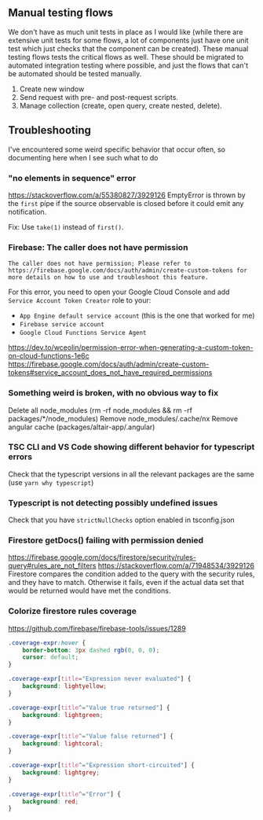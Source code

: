 ## Manual testing flows
We don't have as much unit tests in place as I would like (while there are extensive unit tests for some flows, a lot of components just have one unit test which just checks that the component can be created). These manual testing flows tests the critical flows as well. These should be migrated to automated integration testing where possible, and just the flows that can't be automated should be tested manually.

1. Create new window
1. Send request with pre- and post-request scripts.
1. Manage collection (create, open query, create nested, delete).


## Troubleshooting

I've encountered some weird specific behavior that occur often, so documenting here when I see such what to do

### "no elements in sequence" error

https://stackoverflow.com/a/55380827/3929126
EmptyError is thrown by the `first` pipe if the source observable is closed before it could emit any notification.

Fix: Use `take(1)` instead of `first()`.


### Firebase: The caller does not have permission
`The caller does not have permission; Please refer to https://firebase.google.com/docs/auth/admin/create-custom-tokens for more details on how to use and troubleshoot this feature.`

For this error, you need to open your Google Cloud Console and add `Service Account Token Creator` role to your:
- `App Engine default service account` (this is the one that worked for me)
- `Firebase service account`
- `Google Cloud Functions Service Agent`

https://dev.to/wceolin/permission-error-when-generating-a-custom-token-on-cloud-functions-1e6c
https://firebase.google.com/docs/auth/admin/create-custom-tokens#service_account_does_not_have_required_permissions

### Something weird is broken, with no obvious way to fix
Delete all node_modules (rm -rf node_modules && rm -rf packages/*/node_modules)
Remove node_modules/.cache/nx
Remove angular cache (packages/altair-app/.angular)

### TSC CLI and VS Code showing different behavior for typescript errors
Check that the typescript versions in all the relevant packages are the same (use `yarn why typescript`)

### Typescript is not detecting possibly undefined issues
Check that you have `strictNullChecks` option enabled in tsconfig.json

### Firestore getDocs() failing with permission denied
https://firebase.google.com/docs/firestore/security/rules-query#rules_are_not_filters
https://stackoverflow.com/a/71948534/3929126
Firestore compares the condition added to the query with the security rules, and they have to match. Otherwise it fails, even if the actual data set that would be returned would have met the conditions.

### Colorize firestore rules coverage
https://github.com/firebase/firebase-tools/issues/1289
```css
.coverage-expr:hover {
    border-bottom: 3px dashed rgb(0, 0, 0);
    cursor: default;
}

.coverage-expr[title="Expression never evaluated"] {
    background: lightyellow;
}

.coverage-expr[title^="Value true returned"] {
    background: lightgreen;
}

.coverage-expr[title^="Value false returned"] {
    background: lightcoral;
}

.coverage-expr[title^="Expression short-circuited"] {
    background: lightgrey;
}

.coverage-expr[title^="Error"] {
    background: red;
}
```